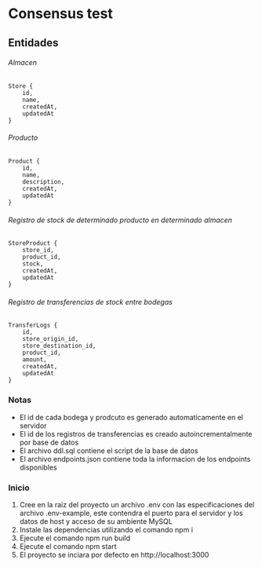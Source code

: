 # Consensus test

## Entidades

###### Almacen

    Store {
    	id,
    	name,
    	createdAt,
    	updatedAt
    }

###### Producto

    Product {
    	id,
    	name,
    	description,
    	createdAt,
    	updatedAt
    }

###### Registro de stock de determinado producto en determinado almacen

    StoreProduct {
    	store_id,
    	product_id,
    	stock,
    	createdAt,
    	updatedAt
    }

###### Registro de transferencias de stock entre bodegas

    TransferLogs {
    	id,
    	store_origin_id,
    	store_destination_id,
    	product_id,
    	amount,
    	createdAt,
    	updatedAt
    }

### Notas

- El id de cada bodega y prodcuto es generado automaticamente en el servidor
- El id de los registros de transferencias es creado autoincrementalmente por base de datos
- El archivo ddl.sql contiene el script de la base de datos
- El archivo endpoints.json contiene toda la informacion de los endpoints disponibles

### Inicio

1. Cree en la raiz del proyecto un archivo .env con las especificaciones del archivo .env-example, este contendra el puerto para el servidor y los datos de host y acceso de su ambiente MySQL
2. Instale las dependencias utilizando el comando npm i
3. Ejecute el comando npm run build
4. Ejecute el comando npm start
5. El proyecto se inciara por defecto en http://localhost:3000
